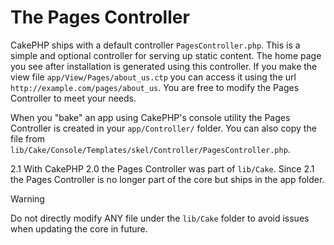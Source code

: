 # The Pages Controller

CakePHP ships with a default controller `PagesController.php`. This is a
simple and optional controller for serving up static content. The home page
you see after installation is generated using this controller. If you make the
view file `app/View/Pages/about_us.ctp` you can access it using the url
`http://example.com/pages/about_us`. You are free to modify the Pages
Controller to meet your needs.

When you "bake" an app using CakePHP's console utility the Pages Controller is
created in your `app/Controller/` folder. You can also copy the file from
`lib/Cake/Console/Templates/skel/Controller/PagesController.php`.

<div class="versionchanged">

2.1
With CakePHP 2.0 the Pages Controller was part of `lib/Cake`. Since 2.1
the Pages Controller is no longer part of the core but ships in the app
folder.

</div>

> [!WARNING]
> Do not directly modify ANY file under the `lib/Cake` folder to avoid
> issues when updating the core in future.
